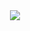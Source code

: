<div align="center">
  <a href="https://discord.gg/7unJhRc6Rn" target="_blank"><img src="https://img.shields.io/badge/-Discord-5865f2?style=for-the-badge&logo=discord&logoColor=white"/>
</div>
